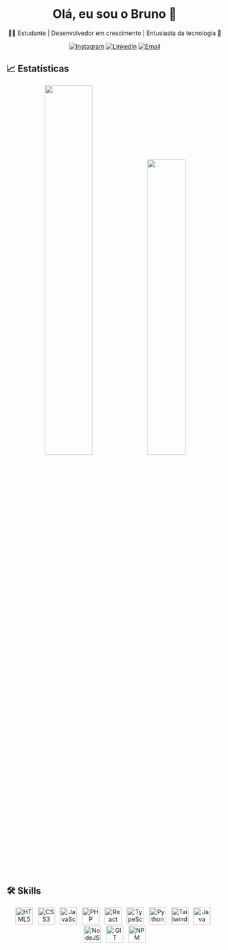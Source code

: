 <h1 align="center">Olá, eu sou o Bruno 👋</h1>

<p align="center">
  🧑‍💻 Estudante | Desenvolvedor em crescimento | Entusiasta da tecnologia 🧠  
</p>

<p align="center">
  <a href="https://www.instagram.com/bruno_fsz/" target="_blank"><img src="https://img.shields.io/badge/Instagram-%23E4405F.svg?logo=instagram&logoColor=white" alt="Instagram"></a>
  <a href="https://www.linkedin.com/in/bruno-fsz/" target="_blank"><img src="https://img.shields.io/badge/LinkedIn-%230077B5.svg?logo=linkedin&logoColor=white" alt="LinkedIn"></a>
  <a href="mailto:brunofrancisco.souza2@gmail.com"><img src="https://img.shields.io/badge/Email-D14836?logo=gmail&logoColor=white" alt="Email"></a>
</p>

## 📈 Estatísticas

<p align="center">
  <img src="https://github-readme-stats.vercel.app/api?username=brunofsz&show_icons=true&theme=radical" width="47%" />
 
  <img src="https://github-readme-stats.vercel.app/api/top-langs/?username=brunofsz&layout=compact&theme=radical" width="42%" />
</p>


## 🛠️ Skills


<p align="center"> <img src="https://cdn.jsdelivr.net/gh/devicons/devicon/icons/html5/html5-original.svg" alt="HTML5" width="40" height="40"/> &nbsp; <img src="https://cdn.jsdelivr.net/gh/devicons/devicon/icons/css3/css3-original.svg" alt="CSS3" width="40" height="40"/> &nbsp; <img src="https://cdn.jsdelivr.net/gh/devicons/devicon/icons/javascript/javascript-original.svg" alt="JavaScript" width="40" height="40"/> &nbsp; <img src="https://cdn.jsdelivr.net/gh/devicons/devicon/icons/php/php-original.svg" alt="PHP" width="40" height="40"/> &nbsp; <img src="https://cdn.jsdelivr.net/gh/devicons/devicon/icons/react/react-original.svg" alt="React" width="40" height="40"/> &nbsp; <img src="https://cdn.jsdelivr.net/gh/devicons/devicon/icons/typescript/typescript-original.svg" alt="TypeScript" width="40" height="40"/> &nbsp; <img src="https://cdn.jsdelivr.net/gh/devicons/devicon/icons/python/python-original.svg" alt="Python" width="40" height="40"/> &nbsp; <img src="https://img.icons8.com/color/200/tailwind_css.png" alt="Tailwind" width="40" height="40"/> &nbsp; <img src="https://cdn.jsdelivr.net/gh/devicons/devicon/icons/java/java-original.svg" alt="Java" width="40" height="40"/> &nbsp; <img src="https://www.svgrepo.com/show/378837/node.svg" alt="NodeJS" width="40" height="40"/> &nbsp; <img src="https://www.svgrepo.com/show/303548/git-icon-logo.svg" alt="GIT" width="40" height="40"/> &nbsp; <img src="https://www.svgrepo.com/show/355146/npm.svg" alt="NPM" width="40" height="40"  /> </p>



